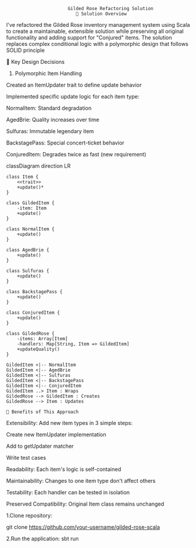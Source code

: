                            Gilded Rose Refactoring Solution
                              🎯 Solution Overview

I've refactored the Gilded Rose inventory management system using Scala to create a maintainable, extensible solution while preserving all original functionality and adding support for "Conjured" items. The solution replaces complex conditional logic with a polymorphic design that follows SOLID principle

🧠 Key Design Decisions
1. Polymorphic Item Handling


Created an ItemUpdater trait to define update behavior

Implemented specific update logic for each item type:

NormalItem: Standard degradation

AgedBrie: Quality increases over time

Sulfuras: Immutable legendary item

BackstagePass: Special concert-ticket behavior

ConjuredItem: Degrades twice as fast (new requirement)


classDiagram
    direction LR
    
    class Item {
        <<trait>>
        +update()*
    }
    
    class GildedItem {
        -item: Item
        +update()
    }
    
    class NormalItem {
        +update()
    }
    
    class AgedBrie {
        +update()
    }
    
    class Sulfuras {
        +update()
    }
    
    class BackstagePass {
        +update()
    }
    
    class ConjuredItem {
        +update()
    }
    
    class GildedRose {
        -items: Array[Item]
        -handlers: Map[String, Item => GildedItem]
        +updateQuality()
    }
    
    GildedItem <|-- NormalItem
    GildedItem <|-- AgedBrie
    GildedItem <|-- Sulfuras
    GildedItem <|-- BackstagePass
    GildedItem <|-- ConjuredItem
    GildedItem ..> Item : Wraps
    GildedRose --> GildedItem : Creates
    GildedRose --> Item : Updates

    🚀 Benefits of This Approach
Extensibility: Add new item types in 3 simple steps:

Create new ItemUpdater implementation

Add to getUpdater matcher

Write test cases

Readability: Each item's logic is self-contained

Maintainability: Changes to one item type don't affect others

Testability: Each handler can be tested in isolation

Preserved Compatibility: Original Item class remains unchanged

1.Clone repository:

git clone https://github.com/your-username/gilded-rose-scala

2.Run the application:
sbt run
